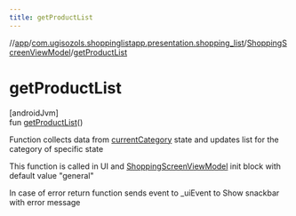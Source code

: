 ```yaml
---
title: getProductList
---
```

//[app](../../../index.html)/[com.ugisozols.shoppinglistapp.presentation.shopping_list](../index.html)/[ShoppingScreenViewModel](index.html)/[getProductList](get-product-list.html)



# getProductList



[androidJvm]\
fun [getProductList](get-product-list.html)()



Function collects data from [currentCategory](current-category.html) state and updates list for the category of specific state



This function is called in UI and [ShoppingScreenViewModel](index.html) init block with default value "general"



In case of error return function sends event to _uiEvent to Show snackbar with error message




